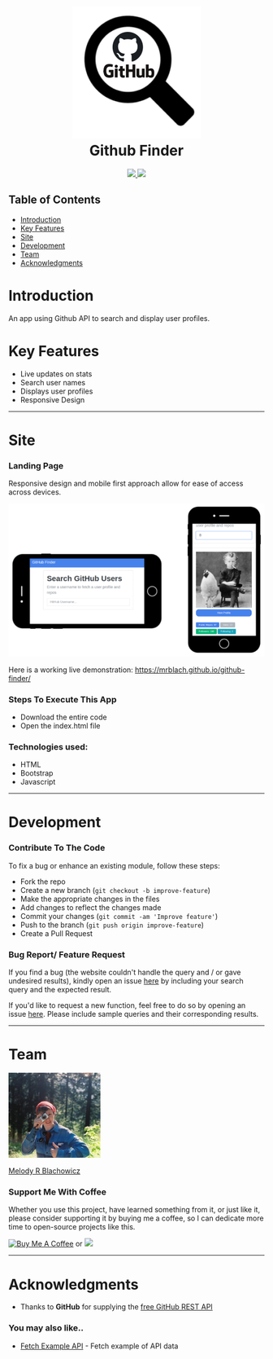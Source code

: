 <h1 align="center">
<br>
  <a href="https://github.com/MRBlach/github-finder">
    <img src="images/appIcon.png" alt="logo.png">
  </a><br>
Github Finder
</h1> 
<p align="center">
  <a href="https://saythanks.io/to/melodyblachowicz%40gmail.com">
    <img src="https://img.shields.io/badge/SayThanks.io-%E2%98%BC-1EAEDB.svg">
  </a>
  <a href="https://www.paypal.com/paypalme/MRBlacho">
    <img src="https://img.shields.io/badge/$-donate-49eb34.svg?maxAge=2592000&amp;style=flat">
  </a>
</p>

## Table of Contents

- [Introduction](#introduction)
- [Key Features](#features)
- [Site](#site)
- [Development](#development)
- [Team](#team)
- [Acknowledgments](#acknowledgments)

<h1 id="introduction">Introduction</h1>

An app using Github API to search and display user profiles. 

<h1 id="features">Key Features</h1>

+ Live updates on stats
+ Search user names
+ Displays user profiles
+ Responsive Design

---
<h1 id="site">Site</h1>

### Landing Page

Responsive design and mobile first approach allow for ease of access across devices.

<img src="https://github.com/MRBlach/github-finder/blob/main/images/viewports.png?raw=true">

Here is a working live demonstration: https://mrblach.github.io/github-finder/

### Steps To Execute This App
- Download the entire code
- Open the index.html file

### Technologies used:
- HTML
- Bootstrap
- Javascript 

---
<h1 id="development">Development</h1>

### Contribute To The Code

To fix a bug or enhance an existing module, follow these steps:

- Fork the repo
- Create a new branch (`git checkout -b improve-feature`)
- Make the appropriate changes in the files
- Add changes to reflect the changes made
- Commit your changes (`git commit -am 'Improve feature'`)
- Push to the branch (`git push origin improve-feature`)
- Create a Pull Request 

### Bug Report/ Feature Request

If you find a bug (the website couldn't handle the query and / or gave undesired results), kindly open an issue [here](https://github.com/MRBlach/github-finder/issues/new) by including your search query and the expected result.

If you'd like to request a new function, feel free to do so by opening an issue [here](https://github.com/MRBlach/github-finder/issues/new). Please include sample queries and their corresponding results.

---
<h1 id="team">Team</h1>
<img alt="user profile picture" src="https://github.com/MRBlach/covid-19/blob/main/images/avatar.png?raw=true"/>

[Melody R Blachowicz](https://github.com/MRBlach) 
 
### Support Me With Coffee

Whether you use this project, have learned something from it, or just like it, please consider supporting it by buying me a coffee, so I can dedicate more time to open-source projects like this.

<a href="https://www.buymeacoffee.com/MRBlach" target="_blank"><img src="https://www.buymeacoffee.com/assets/img/custom_images/yellow_img.png" alt="Buy Me A Coffee" style="height: auto !important;width: auto !important;" ></a>   or   <a href="https://www.patreon.com/MRBlach"><img src="https://c5.patreon.com/external/logo/become_a_patron_button@2x.png" width="160"></a>

---
<h1 id="acknowledgments">Acknowledgments</h1>

+ Thanks to **GitHub** for supplying the [free GitHub REST API](https://docs.github.com/en/free-pro-team@latest/rest/reference/users)

### You may also like..

+ [Fetch Example API](https://github.com/MRBlach/fetch-example-api "Fetch Example API") - Fetch example of API data